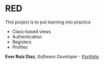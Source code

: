 # RED

This project is to put learning into practice
- Class-based views
- Authentication
- Registers
- Profiles


**Ever Ruiz Diaz**, *Software Developer* - [Portfolio](http://everdev.pythonanywhere.com/)